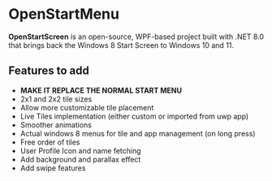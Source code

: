 # OpenStartMenu

**OpenStartScreen** is an open-source, WPF-based project built with .NET 8.0 that brings back the  Windows 8 Start Screen to Windows 10 and 11. 



## Features to add

- **MAKE IT REPLACE THE NORMAL START MENU**
 - 2x1 and 2x2 tile sizes
 - Allow more customizable tile placement
 - Live Tiles implementation (either custom or imported from uwp app)
 - Smoother animations
 - Actual windows 8 menus for tile and app management (on long press)
 - Free order of tiles
 - User Profile Icon and name fetching
 - Add background and parallax effect
 - Add swipe features 

